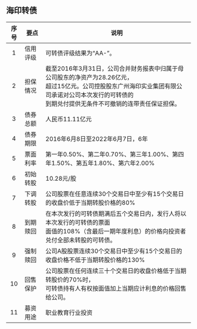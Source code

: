 ## 海印转债

|序号|要点|说明|
|:--:|----|----|
|1|信用评级|可转债评级结果为“AA-”。|
|2|担保情况|截至2016年3月31日，公司合并财务报表中归属于母公司股东的净资产为28.26亿元，<br>超过15亿元。公司控股股东广州海印实业集团有限公司承诺对公司本次发行的可转债的<br>到期兑付提供无条件不可撤销的连带责任保证担保。|
|3|债券总额|人民币11.11亿元|
|4|债券期限|2016年6月8日至2022年6月7日，6年|
|5|票面利率|第一年0.50%、第二年0.70%、第三年1.00%、第四年1.50%、第五年1.80%、第六年2.00%|
|6|初始转股|10.28元/股|
|7|下调转股|公司股票在任意连续30个交易日中至少有15个交易日的收盘价低于当期转股价格的80%|
|8|到期赎回|在本次发行的可转债期满后五个交易日内，发行人将以本次发行的可转债的票面<br>面值的108%（含最后一期年度利息）的价格向投资者兑付全部未转股的可转债。|
|9|强制赎回|公司A股股票连续30个交易日中至少有15个交易日的收盘价格不低于当期转股价格的130%|
|10|回售保护|公司股票在任何连续三十个交易日的收盘价格低于当期转股价的70%时，<br>可转债持有人有权按面值加上当期应计利息的价格回售给公司。|
|11|募资用途|职业教育行业投资|
